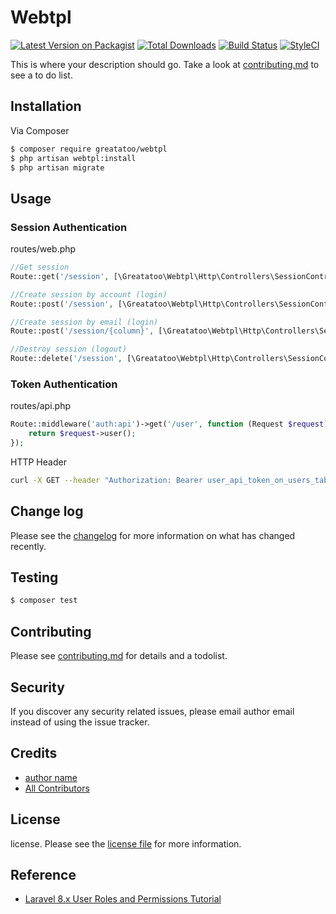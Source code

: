# Webtpl

[![Latest Version on Packagist][ico-version]][link-packagist]
[![Total Downloads][ico-downloads]][link-downloads]
[![Build Status][ico-travis]][link-travis]
[![StyleCI][ico-styleci]][link-styleci]

This is where your description should go. Take a look at [contributing.md](contributing.md) to see a to do list.

## Installation

Via Composer

``` bash
$ composer require greatatoo/webtpl
$ php artisan webtpl:install
$ php artisan migrate
```

## Usage

### Session Authentication

routes/web.php

```php
//Get session
Route::get('/session', [\Greatatoo\Webtpl\Http\Controllers\SessionController::class, 'query']);

//Create session by account (login)
Route::post('/session', [\Greatatoo\Webtpl\Http\Controllers\SessionController::class, 'create']);

//Create session by email (login)
Route::post('/session/{column}', [\Greatatoo\Webtpl\Http\Controllers\SessionController::class, 'create']);

//Destroy session (logout)
Route::delete('/session', [\Greatatoo\Webtpl\Http\Controllers\SessionController::class, 'destroy']);
```

### Token Authentication

routes/api.php

```php
Route::middleware('auth:api')->get('/user', function (Request $request) {
    return $request->user();
});
```

HTTP Header

```bash
curl -X GET --header "Authorization: Bearer user_api_token_on_users_table"  http://localhost/api/user
```

## Change log

Please see the [changelog](changelog.md) for more information on what has changed recently.

## Testing

``` bash
$ composer test
```

## Contributing

Please see [contributing.md](contributing.md) for details and a todolist.

## Security

If you discover any security related issues, please email author email instead of using the issue tracker.

## Credits

- [author name][link-author]
- [All Contributors][link-contributors]

## License

license. Please see the [license file](license.md) for more information.

[ico-version]: https://img.shields.io/packagist/v/greatatoo/webtpl.svg?style=flat-square
[ico-downloads]: https://img.shields.io/packagist/dt/greatatoo/webtpl.svg?style=flat-square
[ico-travis]: https://img.shields.io/travis/greatatoo/webtpl/master.svg?style=flat-square
[ico-styleci]: https://styleci.io/repos/12345678/shield

[link-packagist]: https://packagist.org/packages/greatatoo/webtpl
[link-downloads]: https://packagist.org/packages/greatatoo/webtpl
[link-travis]: https://travis-ci.org/greatatoo/webtpl
[link-styleci]: https://styleci.io/repos/12345678
[link-author]: https://github.com/greatatoo
[link-contributors]: ../../contributors

## Reference

- [Laravel 8.x User Roles and Permissions Tutorial](https://www.codechief.org/article/user-roles-and-permissions-tutorial-in-laravel-without-packages)
